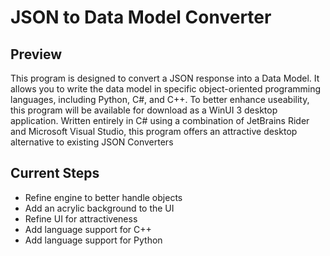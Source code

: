 # JSON to Data Model Converter
## Preview
This program is designed to convert a JSON response into a Data Model. It allows you to write the data model in specific object-oriented programming languages, including Python, C#, and C++. To better enhance useability, this program will be available for download as a WinUI 3 desktop application. Written entirely in C# using a combination of JetBrains Rider and Microsoft Visual Studio, this program offers an attractive desktop alternative to existing JSON Converters

## Current Steps
- Refine engine to better handle objects
- Add an acrylic background to the UI
- Refine UI for attractiveness
- Add language support for C++
- Add language support for Python
